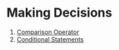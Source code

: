 # Making Decisions

1. [Comparison Operator](https://github.com/ShrikanthDeva/Python-Tutorial/blob/main/2.%20Making-Decisions/1.%20Comparison%20Operators.md)
2. [Conditional Statements](https://github.com/ShrikanthDeva/Python-Tutorial/blob/main/2.%20Making-Decisions/2.%20Conditional%20%20Statement.md)
